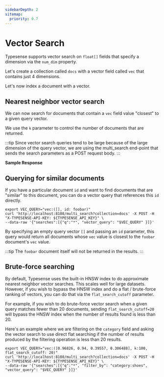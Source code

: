 ```yaml
---
sidebarDepth: 2
sitemap:
  priority: 0.7
---
```


# Vector Search

Typesense supports vector search on `float[]` fields that specify a dimension via the `num_dim` property.

Let's create a collection called `docs` with a vector field called `vec` that contains just 4 dimensions. 

<Tabs :tabs="['JavaScript','PHP','Python','Ruby','Java','Shell']">
  <template v-slot:JavaScript>

```js
let schema = {
  'name': 'docs',
  'fields': [
    {
      'name': 'title',
      'type': 'string'
    },
    {
      'name': 'points',
      'type': 'int32'
    },
    {
      'name': 'vec',
      'type': 'float[]',
      'num_dim': 4
    }
  ],
  'default_sorting_field': 'points'
}

client.collections().create(schema)
```

  </template>

<template v-slot:PHP>

```php
$schema = [
  'name'      => 'docs',
  'fields'    => [
    [
      'name'  => 'title',
      'type'  => 'string'
    ],
    [
      'name'  => 'points',
      'type'  => 'int32'
    ],
    [
      'name'  => 'vec',
      'type'  => 'float[]',
      'num_dim'  => 4
    ]
  ],
  'default_sorting_field' => 'points'
];

$client->collections->create($schema);
```

  </template>

<template v-slot:Python>

```py
schema = {
  'name': 'docs',
  'fields': [
    {
      'name'  :  'title',
      'type'  :  'string'
    },
    {
      'name'  :  'points',
      'type'  :  'int32'
    },
    {
      'name'     :  'vec',
      'type'     :  'float[]',
      'num_dim'  :  4
    }
  ],
  'default_sorting_field': 'points'
}

client.collections.create(schema)
```

  </template>

<template v-slot:Ruby>

```rb
schema = {
  'name'      => 'places',
  'fields'    => [
    {
      'name'  => 'title',
      'type'  => 'string'
    },
    {
      'name'  => 'points',
      'type'  => 'int32'
    },
    {
      'name'     => 'vec',
      'type'     => 'float[]',
      'num_dim'  => 4
    }
  ],
  'default_sorting_field' => 'points'
}

client.collections.create(schema)
```

  </template>
<template v-slot:Java>

```java
CollectionSchema collectionSchema = new CollectionSchema();

collectionschema.name("docs")
                .addFieldsItem(new Field().name("title").type("string"))
                .addFieldsItem(new Field().name("points").type("int32"))
                .addFieldsItem(new Field().name("vec").type("float[]").num_dim(4))
                .defaultSortingField("points");

CollectionResponse collectionResponse = client.collections().create(collectionSchema);
```

  </template>
  <template v-slot:Shell>

```bash
curl -k "http://localhost:8108/collections" -X POST 
      -H "Content-Type: application/json" \
      -H "X-TYPESENSE-API-KEY: ${TYPESENSE_API_KEY}" -d '{
        "name": "docs",
        "fields": [
          {"name": "title", "type": "string" },
          {"name": "points", "type": "int32" }, 
          {"name": "vec", "type": "float[]", "num_dim": 4}
        ],
        "default_sorting_field": "points"
      }'
```

  </template>
</Tabs>

Let's now index a document with a vector.

<Tabs :tabs="['JavaScript','PHP','Python','Ruby','Java','Shell']">
  <template v-slot:JavaScript>

```js
let document = {
  'title': 'Louvre Museuem',
  'points': 1,
  'vec': [0.04, 0.234, 0.113, 0.001]
}

client.collections('docs').documents().create(document)
```

  </template>

<template v-slot:PHP>

```php
$document = [
  'title'   => 'Louvre Museuem',
  'points'  => 1,
  'vec' => array(0.04, 0.234, 0.113, 0.001)
];

$client->collections['docs']->documents->create($document);
```

  </template>

<template v-slot:Python>

```py
document = {
  'title': 'Louvre Museuem',
  'points': 1,
  'location': [0.04, 0.234, 0.113, 0.001]
}

client.collections['docs'].documents.create(document)
```

  </template>

<template v-slot:Ruby>

```rb
document = {
  'title'    =>   'Louvre Museuem',
  'points'   =>   1,
  'vec' =>  [0.04, 0.234, 0.113, 0.001]
}

client.collections['docs'].documents.create(document)
```

  </template>

  <template v-slot:Java>

```java
HaashMap<String, Object> document = new HashMap<>();
float[] vec =  {0.04, 0.234, 0.113, 0.001}

document.add("title", "Louvre Museuem");
document.add("points", 1);
document.add("vec", vec);

client.collection("docs").documents.create(document);
```

  </template>

  <template v-slot:Shell>

```bash
curl "http://localhost:8108/collections/docs/documents" -X POST \
        -H "Content-Type: application/json" \
        -H "X-TYPESENSE-API-KEY: ${TYPESENSE_API_KEY}" \
        -d '{"points":1,"title":"Louvre Museuem", "vec": [0.04, 0.234, 0.113, 0.001]}'
```

  </template>
</Tabs>

## Nearest neighbor vector search

We can now search for documents that contain a `vec` field value "closest" to a given query vector. 

We use the `k` parameter to control the number of documents that are returned.

<Tabs :tabs="['JavaScript','PHP','Python','Ruby','Java','Shell']">
<template v-slot:JavaScript>

```js
let searchRequests = {
  'searches': [
    {
      'collection': 'docs',
      'q': '*',
      'vector_query' : 'vec:([0.96826, 0.94, 0.39557, 0.306488], k:100)'
    }
  ]
}
let commonSearchParams = {}
client.multiSearch.perform(searchRequests, commonSearchParams)
```

</template>

<template v-slot:PHP>

```php
$searchRequests = [
  'searches' => [
    [
      'collection' => 'docs',
      'q' => '*',
      'vector_query' => 'vec:([0.96826, 0.94, 0.39557, 0.306488], k:100)'
    ]
  ]
];

// Search parameters that are common to all searches go here
$commonSearchParams =  [];
$client->multiSearch->perform($searchRequests, $commonSearchParams);
```

</template>

<template v-slot:Python>

```py
search_requests = {
  'searches': [
    {
      'collection': 'docs',
      'q' : '*',
      'vector_query': 'vec:([0.96826, 0.94, 0.39557, 0.306488], k:100)'
    }
  ]
}

# Search parameters that are common to all searches go here
common_search_params =  {}
client.multi_search.perform(search_requests, common_search_params)
```
</template>

<template v-slot:Ruby>

```rb
search_requests = {
  'searches': [
    {
      'collection' => 'docs',
      'q' => '*',
      'vector_query' => 'vec:([0.96826, 0.94, 0.39557, 0.306488], k:100)'
    }
  ]
}

# Search parameters that are common to all searches go here
common_search_params =  {}
client.multi_search.perform(search_requests, common_search_params)
```

</template>
<template v-slot:Java>

```java
HashMap<String,String > search1 = new HashMap<>();
search1.put("collection","docs");
search1.put("q","*");
search1.put("vector_query", "vec:([0.96826, 0.94, 0.39557, 0.306488], k:100)");

List<HashMap<String, String>> searches = new ArrayList<>();
searches.add(search1);

HashMap<String, List<HashMap<String ,String>>> searchRequests = new HashMap<>();
searchRequests.put("searches", searches);

HashMap<String,String> commonSearchParams = new HashMap<>();
commonSearchParams.put("query_by","name");

client.multiSearch.perform(searchRequests, commonSearchParams);
```

</template>
<template v-slot:Shell>

```bash
export VEC_QUERY="vec:([0.96826,0.94,0.39557,0.306488])"
curl 'http://localhost:8108/multi_search?collection=docs' -X POST -H "X-TYPESENSE-API-KEY: ${TYPESENSE_API_KEY}" \
--data-raw '{"searches":[{"q":"*", "vector_query": "$VEC_QUERY" }]}'
```

  </template>
</Tabs>

:::tip
Since vector search queries tend to be large because of the large dimension of the query vector, we are
using the multi_search end-point that sends the search parameters as a POST request body.
:::

**Sample Response**

<Tabs :tabs="['JSON']">
  <template v-slot:JSON>

```json
{
  "facet_counts": [],
  "found": 1,
  "hits": [
    {
      "document": {
        "id": "0",
        "vec": [
          0.04, 0.234, 0.113, 0.001
        ]
      },
      "highlight": {
        "full": {},
        "snippet": {}
      },
      "highlights": []
    }
  ],
  "out_of": 1,
  "page": 1,
  "request_params": {
    "collection_name": "docs",
    "per_page": 10,
    "q": "*"
  },
  "search_cutoff": false,
  "search_time_ms": 0
}
```

  </template>
</Tabs>

## Querying for similar documents

If you have a particular document `id` and want to find documents that are "similar" to this document, you can 
do a vector query that references this `id` directly.

```shell
export VEC_QUERY="vec:([], id: foobar)"
curl 'http://localhost:8108/multi_search?collection=docs' -X POST -H "X-TYPESENSE-API-KEY: ${TYPESENSE_API_KEY}" \
--data-raw '{"searches":[{"q":"*", "vector_query": "$VEC_QUERY" }]}'
```

By specifying an empty query vector `[]` and passing an `id` parameter, this query 
would return all documents whose `vec` value is closest to the `foobar` document's `vec` value.

:::tip
The `foobar` document itself will not be returned in the results.
:::

## Brute-force searching

By default, Typesense uses the built-in HNSW index to do approximate nearest neighbor vector searches. This scales 
well for large datasets. However, if you wish to bypass the HNSW index and do a flat / brute-force ranking of 
vectors, you can do that via the `flat_search_cutoff` parameter.

For example, if you wish to do brute-force vector search when a given query matches fewer than 20 documents, sending 
`flat_search_cutoff=20` will bypass the HNSW index when the number of results found is less than 20.

Here's an example where we are filtering on the `category` field and asking the vector search to use direct 
flat searching if the number of results produced by the filtering operation is less than 20 results.

```shell
export VEC_QUERY="vec:([0.96826, 0.94, 0.39557, 0.306488], k:100, flat_search_cutoff: 20)"
curl 'http://localhost:8108/multi_search?collection=docs' -X POST -H "X-TYPESENSE-API-KEY: ${TYPESENSE_API_KEY}" \
--data-raw '{"searches":[{"q":"*", "filter_by": "category:shoes", "vector_query": "$VEC_QUERY" }]}'
```
